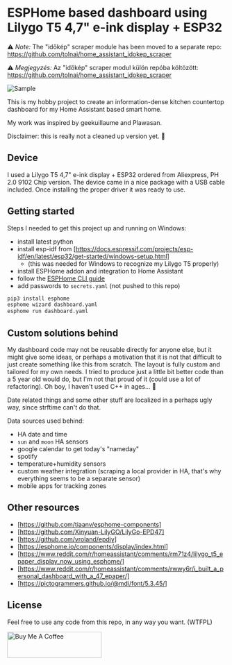# ESPHome based dashboard using Lilygo T5 4,7" e-ink display + ESP32

⚠️ *Note:* The "időkép" scraper module has been moved to a separate repo: <https://github.com/tolnai/home_assistant_idokep_scraper>

⚠️ *Megjegyzés:* Az "időkép" scraper modul külön repóba költözött: <https://github.com/tolnai/home_assistant_idokep_scraper>

![Sample](/sample.png)

This is my hobby project to create an information-dense kitchen countertop dashboard for my Home Assistant based smart home.

My work was inspired by geekuillaume and Plawasan.

Disclaimer: this is really not a cleaned up version yet. 🙂

## Device

I used a Lilygo T5 4,7" e-ink display + ESP32 ordered from Aliexpress, PH 2.0 9102 Chip version. The device came in a nice package with a USB cable included. Once installing the proper driver it was ready to use.

## Getting started

Steps I needed to get this project up and running on Windows:

- install latest python
- install esp-idf from [https://docs.espressif.com/projects/esp-idf/en/latest/esp32/get-started/windows-setup.html]
  - (this was needed for Windows to recognize my Lilygo T5 properly)
- install ESPHome addon and integration to Home Assistant
- follow the [ESPHome CLI guide](https://esphome.io/guides/getting_started_command_line.html)
- add passwords to `secrets.yaml` (not pushed to this repo)

```bash
pip3 install esphome
esphome wizard dashboard.yaml
esphome run dashboard.yaml
```

## Custom solutions behind

My dashboard code may not be reusable directly for anyone else, but it might give some ideas, or perhaps a motivation that it is not that difficult to just create something like this from scratch. The layout is fully custom and tailored for my own needs. I tried to produce just a little bit better code than a 5 year old would do, but I'm not that proud of it (could use a lot of refactoring). Oh boy, I haven't used C++ in ages... 🙂

Date related things and some other stuff are localized in a perhaps ugly way, since strftime can't do that.

Data sources used behind:

- HA date and time
- `sun` and `moon` HA sensors
- google calendar to get today's "nameday"
- spotify
- temperature+humidity sensors
- custom weather integration (scraping a local provider in HA, that's why everything seems to be a separate sensor)
- mobile apps for tracking zones

## Other resources

- [https://github.com/tiaanv/esphome-components]
- [https://github.com/Xinyuan-LilyGO/LilyGo-EPD47]
- [https://github.com/vroland/epdiy]
- [https://esphome.io/components/display/index.html]
- [https://www.reddit.com/r/homeassistant/comments/rm71z4/lilygo_t5_epaper_display_now_using_esphome/]
- [https://www.reddit.com/r/homeassistant/comments/rwwy6r/i_built_a_personal_dashboard_with_a_47_epaper/]
- [https://pictogrammers.github.io/@mdi/font/5.3.45/]

## License

Feel free to use any code from this repo, in any way you want. (WTFPL)

<a href="https://www.buymeacoffee.com/tolnai" target="_blank"><img src="https://cdn.buymeacoffee.com/buttons/v2/default-blue.png" alt="Buy Me A Coffee" style="height: 60px !important;width: 217px !important;" ></a>
